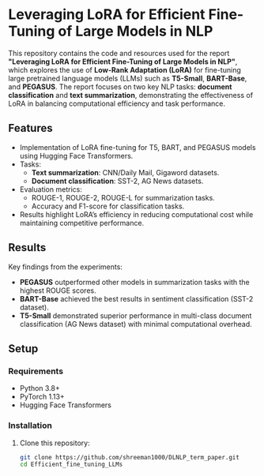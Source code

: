 # Leveraging LoRA for Efficient Fine-Tuning of Large Models in NLP

This repository contains the code and resources used for the report **"Leveraging LoRA for Efficient Fine-Tuning of Large Models in NLP"**, which explores the use of **Low-Rank Adaptation (LoRA)** for fine-tuning large pretrained language models (LLMs) such as **T5-Small**, **BART-Base**, and **PEGASUS**. The report focuses on two key NLP tasks: **document classification** and **text summarization**, demonstrating the effectiveness of LoRA in balancing computational efficiency and task performance.

## Features

- Implementation of LoRA fine-tuning for T5, BART, and PEGASUS models using Hugging Face Transformers.
- Tasks:
  - **Text summarization**: CNN/Daily Mail, Gigaword datasets.
  - **Document classification**: SST-2, AG News datasets.
- Evaluation metrics:
  - ROUGE-1, ROUGE-2, ROUGE-L for summarization tasks.
  - Accuracy and F1-score for classification tasks.
- Results highlight LoRA’s efficiency in reducing computational cost while maintaining competitive performance.

## Results

Key findings from the experiments:

- **PEGASUS** outperformed other models in summarization tasks with the highest ROUGE scores.
- **BART-Base** achieved the best results in sentiment classification (SST-2 dataset).
- **T5-Small** demonstrated superior performance in multi-class document classification (AG News dataset) with minimal computational overhead.

## Setup

### Requirements

- Python 3.8+
- PyTorch 1.13+
- Hugging Face Transformers

### Installation

1. Clone this repository:
   ```bash
   git clone https://github.com/shreeman1000/DLNLP_term_paper.git
   cd Efficient_fine_tuning_LLMs

